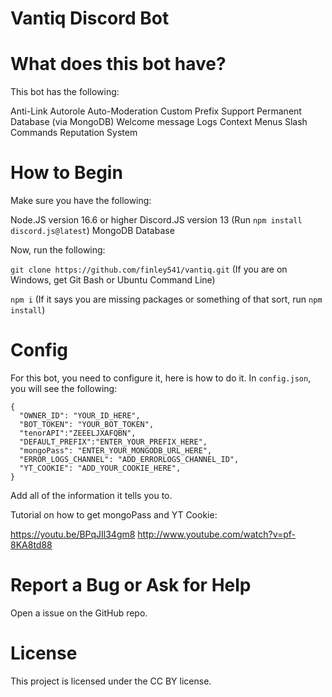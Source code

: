 # Vantiq Discord Bot

# What does this bot have?

This bot has the following:

Anti-Link
Autorole
Auto-Moderation
Custom Prefix Support
Permanent Database (via MongoDB)
Welcome message
Logs
Context Menus
Slash Commands
Reputation System

# How to Begin

Make sure you have the following:

Node.JS version 16.6 or higher
Discord.JS version 13 (Run `npm install discord.js@latest`)
MongoDB Database

Now, run the following:

`git clone https://github.com/finley541/vantiq.git` (If you are on Windows, get Git Bash or Ubuntu Command Line)

`npm i` (If it says you are missing packages or something of that sort, run `npm install`)

# Config

For this bot, you need to configure it, here is how to do it. In `config.json`, you will see the following:

```
{
  "OWNER_ID": "YOUR_ID_HERE",
  "BOT_TOKEN": "YOUR_BOT_TOKEN",
  "tenorAPI":"ZEEELJXAFQBN",
  "DEFAULT_PREFIX":"ENTER_YOUR_PREFIX_HERE",
  "mongoPass": "ENTER_YOUR_MONGODB_URL_HERE",
  "ERROR_LOGS_CHANNEL": "ADD_ERRORLOGS_CHANNEL_ID",
  "YT_COOKIE": "ADD_YOUR_COOKIE_HERE",
}
```

Add all of the information it tells you to.

Tutorial on how to get mongoPass and YT Cookie:

https://youtu.be/BPqJIl34gm8 http://www.youtube.com/watch?v=pf-8KA8td88

# Report a Bug or Ask for Help

Open a issue on the GitHub repo.

# License

This project is licensed under the CC BY license.
